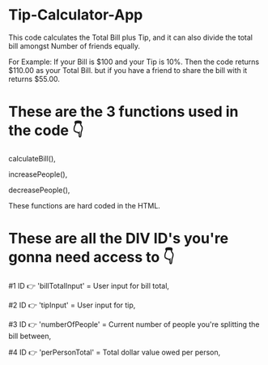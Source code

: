 # Tip-Calculator-App
This code calculates the Total Bill plus Tip, and it can also divide the total bill amongst Number of friends equally.

For Example: If your Bill is $100 and your Tip is 10%. Then the code returns $110.00 as your Total Bill.
but if you have a friend to share the bill with it returns $55.00.

These are the 3 functions used in the code 👇
=========================================
calculateBill(), 

increasePeople(), 

decreasePeople(), 

These functions are hard coded in the HTML. 

These are all the DIV ID's you're gonna need access to 👇
========================================================
#1 ID 👉 'billTotalInput' = User input for bill total, 

#2 ID 👉 'tipInput' = User input for tip, 

#3 ID 👉 'numberOfPeople' = Current number of people you're splitting the bill between, 

#4 ID 👉 'perPersonTotal' = Total dollar value owed per person, 
